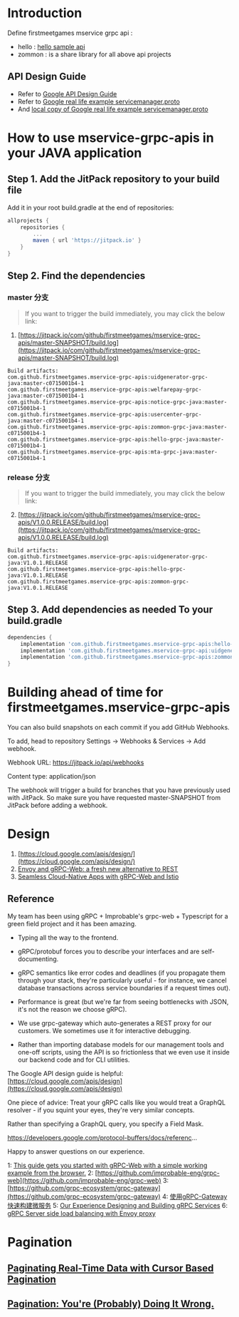 # Introduction
Define firstmeetgames mservice grpc api : 
- hello : [hello sample api](hello-grpc-java/README.md)
- zommon : is a share library for all above api projects

## API Design Guide
- Refer to [Google API Design Guide](https://cloud.google.com/apis/design/) 
- Refer to  [Google real life example servicemanager.proto](https://github.com/googleapis/googleapis/blob/master/google/api/servicemanagement/v1/servicemanager.proto)
- And [local copy of Google real life example servicemanager.proto](apiexample.txt)


# How to use mservice-grpc-apis in your JAVA application 
## Step 1. Add the JitPack repository to your build file
Add it in your root build.gradle at the end of repositories:
```gradle
allprojects {
    repositories {
        ...
        maven { url 'https://jitpack.io' }
    }
}
```
	
## Step 2. Find the dependencies
### master 分支
> If you want to trigger the build immediately, you may click the below link:
1. [https://jitpack.io/com/github/firstmeetgames/mservice-grpc-apis/master-SNAPSHOT/build.log](https://jitpack.io/com/github/firstmeetgames/mservice-grpc-apis/master-SNAPSHOT/build.log)
```
Build artifacts:
com.github.firstmeetgames.mservice-grpc-apis:uidgenerator-grpc-java:master-c0715001b4-1
com.github.firstmeetgames.mservice-grpc-apis:welfarepay-grpc-java:master-c0715001b4-1
com.github.firstmeetgames.mservice-grpc-apis:notice-grpc-java:master-c0715001b4-1
com.github.firstmeetgames.mservice-grpc-apis:usercenter-grpc-java:master-c0715001b4-1
com.github.firstmeetgames.mservice-grpc-apis:zommon-grpc-java:master-c0715001b4-1
com.github.firstmeetgames.mservice-grpc-apis:hello-grpc-java:master-c0715001b4-1
com.github.firstmeetgames.mservice-grpc-apis:mta-grpc-java:master-c0715001b4-1
```

### release 分支
> If you want to trigger the build immediately, you may click the below link:
2. [https://jitpack.io/com/github/firstmeetgames/mservice-grpc-apis/V1.0.0.RELEASE/build.log](https://jitpack.io/com/github/firstmeetgames/mservice-grpc-apis/V1.0.0.RELEASE/build.log)

```angular2html
Build artifacts:
com.github.firstmeetgames.mservice-grpc-apis:uidgenerator-grpc-java:V1.0.1.RELEASE
com.github.firstmeetgames.mservice-grpc-apis:hello-grpc-java:V1.0.1.RELEASE
com.github.firstmeetgames.mservice-grpc-apis:zommon-grpc-java:V1.0.1.RELEASE
```
## Step 3. Add dependencies as needed To your build.gradle
```gradle
dependencies {
    implementation 'com.github.firstmeetgames.mservice-grpc-apis:hello-grpc-java:master-SNAPSHOT'
    implementation 'com.github.firstmeetgames.mservice-grpc-api:uidgenerator-grpc-java:master-SNAPSHOT'
    implementation 'com.github.firstmeetgames.mservice-grpc-apis:zommon-grpc-java:master-SNAPSHOT'
}
```
	
# Building ahead of time for firstmeetgames.mservice-grpc-apis 
You can also build snapshots on each commit if you add GitHub Webhooks.

To add, head to repository Settings -> Webhooks & Services -> Add webhook.

Webhook URL: https://jitpack.io/api/webhooks

Content type: application/json

The webhook will trigger a build for branches that you have previously used with JitPack. So make sure you have requested master-SNAPSHOT from JitPack before adding a webhook.

# Design 
1. [https://cloud.google.com/apis/design/](https://cloud.google.com/apis/design/)
2. [Envoy and gRPC-Web: a fresh new alternative to REST](https://blog.envoyproxy.io/envoy-and-grpc-web-a-fresh-new-alternative-to-rest-6504ce7eb880)
3. [Seamless Cloud-Native Apps with gRPC-Web and Istio](https://venilnoronha.io/seamless-cloud-native-apps-with-grpc-web-and-istio)

## Reference 
My team has been using gRPC + Improbable's grpc-web + Typescript for a green field project and it has been amazing.
- Typing all the way to the frontend.

- gRPC/protobuf forces you to describe your interfaces and are self-documenting.

- gRPC semantics like error codes and deadlines (if you propagate them through your stack, they're particularly useful - for instance, we cancel database transactions across service boundaries if a request times out).

- Performance is great (but we're far from seeing bottlenecks with JSON, it's not the reason we choose gRPC).

- We use grpc-gateway which auto-generates a REST proxy for our customers. We sometimes use it for interactive debugging. 

- Rather than importing database models for our management tools and one-off scripts, using the API is so frictionless that we even use it inside our backend code and for CLI utilities.

The Google API design guide is helpful: [https://cloud.google.com/apis/design](https://cloud.google.com/apis/design)

One piece of advice: Treat your gRPC calls like you would treat a GraphQL resolver - if you squint your eyes, they're very similar concepts.

Rather than specifying a GraphQL query, you specify a Field Mask.

https://developers.google.com/protocol-buffers/docs/referenc...

Happy to answer questions on our experience.

1: [This guide gets you started with gRPC-Web with a simple working example from the browser.](https://grpc.io/docs/quickstart/web.html)
2: [https://github.com/improbable-eng/grpc-web](https://github.com/improbable-eng/grpc-web)
3: [https://github.com/grpc-ecosystem/grpc-gateway](https://github.com/grpc-ecosystem/grpc-gateway)
4: [使用gRPC-Gateway快速构建微服务](https://juejin.im/entry/5b29f49b6fb9a00e562c465a)
5: [Our Experience Designing and Building gRPC Services](https://dzone.com/articles/our-experience-designing-and-building-grpc-service)
6: [gRPC Server side load balancing with Envoy proxy](https://github.com/masoodfaisal/grpc-example)

# Pagination
## [Paginating Real-Time Data with Cursor Based Pagination](https://www.sitepoint.com/paginating-real-time-data-cursor-based-pagination/)
## [Pagination: You're (Probably) Doing It Wrong.](https://coderwall.com/p/lkcaag/pagination-you-re-probably-doing-it-wrong)
